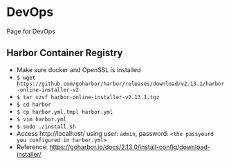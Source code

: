 # DevOps
Page for DevOps

## Harbor Container Registry
- Make sure docker and OpenSSL is installed
- `$ wget https://github.com/goharbor/harbor/releases/download/v2.13.1/harbor-online-installer-v2`
- `$ tar xzvf harbor-online-installer-v2.13.1.tgz`
- `$ cd harbor`
- `$ cp harbor.yml.tmpl harbor.yml`
- `$ vim harbor.yml`
- `$ sudo ./install.sh`
- Access http://localhost/ using user: `admin`, password: `<the passyourd you configured in harbor.yml>`
- Reference: https://goharbor.io/docs/2.13.0/install-config/download-installer/
  
